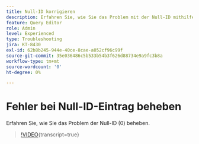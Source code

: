 ```yaml
---
title: Null-ID korrigieren
description: Erfahren Sie, wie Sie das Problem mit der Null-ID mithilfe der Einfüge-Abfrage beheben.
feature: Query Editor
role: Admin
level: Experienced
type: Troubleshooting
jira: KT-8430
exl-id: 62b8b245-944e-40ce-8cae-a052cf96c99f
source-git-commit: 35e036486c5b533b54b3f626d88734e9a9fc3b8a
workflow-type: tm+mt
source-wordcount: '0'
ht-degree: 0%

---
```


# Fehler bei Null-ID-Eintrag beheben

Erfahren Sie, wie Sie das Problem der Null-ID (0) beheben.

>[!VIDEO](https://video.tv.adobe.com/v/335987?quality=12&learn=on){transcript=true}
